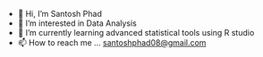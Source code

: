 - 👋 Hi, I’m Santosh Phad
- 👀 I’m interested in Data Analysis
- 🌱 I’m currently learning advanced statistical tools using R studio
- 📫 How to reach me ... santoshphad08@gmail.com

<!---
santoshphad08/santoshphad08 is a ✨ special ✨ repository because its `README.md` (this file) appears on your GitHub profile.
You can click the Preview link to take a look at your changes.
--->
